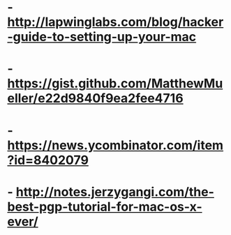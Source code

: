 
# - http://lapwinglabs.com/blog/hacker-guide-to-setting-up-your-mac
# - https://gist.github.com/MatthewMueller/e22d9840f9ea2fee4716
# - https://news.ycombinator.com/item?id=8402079
# - http://notes.jerzygangi.com/the-best-pgp-tutorial-for-mac-os-x-ever/